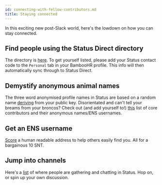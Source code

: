 ```yaml
---
id: connecting-with-fellow-contributors.md
title: Staying connected
---
```

In this exciting new post-Slack world, here's the lowdown on how you can stay connected.

Find people using the Status Direct directory
---------------------------------------------

The directory is [here](https://people-ops.status.im/status-direct/). To get yourself listed, please add your Status contact code to the `Personal` tab in your BambooHR profile. This info will then automatically sync through to Status Direct.

Demystify anonymous animal names
--------------------------------

The three word anonymised profile names in Status are based on a random name [deriving](https://discuss.status.im/t/choosing-a-unique-three-word-name/613) from your public key. Disorientated and can't tell your breams from your broncos? Check out (and add yourself to!) [this](https://notes.status.im/Zt0Lo2r8R9S7pZC1PLn06A) list of core contributors and their anonymous names/ENS usernames.

Get an ENS username
-------------------

[Score](https://our.status.im/ethereum-name-service-now-available-in-status/) a human readable address to help others easily find you. All for a bargainous 10 SNT.

Jump into channels
------------------

Here's a [list](https://notes.status.im/status-channels) of where people are gathering and chatting in Status. Hop on, or spin up your own discussion.
